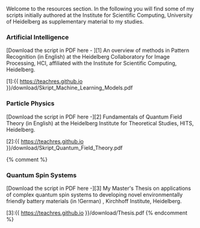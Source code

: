 
Welcome to the resources section. In the following you will find some of my scripts initially authored at the Institute for Scientific Computing, University of Heidelberg as supplementary material to my studies. 

### Artificial Intelligence

[Download the script in PDF here - ][1] An overview of methods in Pattern Recognition (in English) at the Heidelberg Collaboratory for Image Processing, HCI, affiliated with the Institute for Scientific Computing, Heidelberg. 

[1]:{{ https://teachres.github.io }}/download/Skript_Machine_Learning_Models.pdf

### Particle Physics
[Download the script in PDF here -][2] Fundamentals of Quantum Field Theory (in English) at the Heidelberg Institute for Theoretical Studies, HITS, Heidelberg. 

[2]:{{ https://teachres.github.io }}/download/Skript_Quantum_Field_Theory.pdf

{% comment %}
### Quantum Spin Systems
[Download the script in PDF here -][3] My Master's Thesis on applications of complex quantum spin systems to developing novel environmentally friendly battery materials (in !German) , Kirchhoff Institute, Heidelberg.


[3]:{{ https://teachres.github.io }}/download/Thesis.pdf
{% endcomment %}



